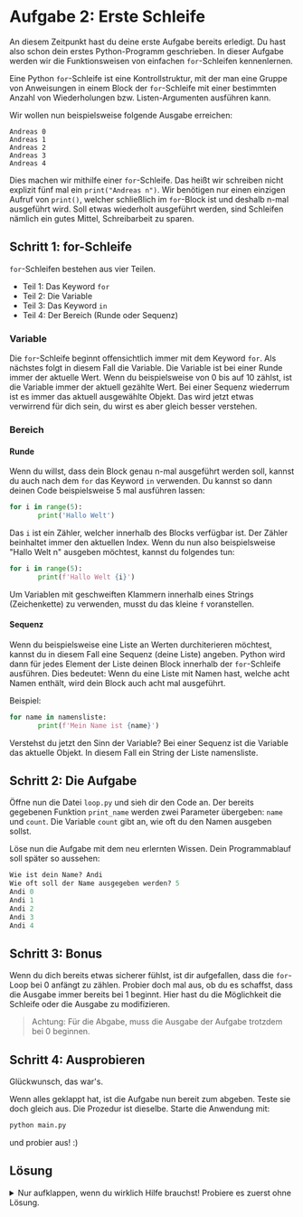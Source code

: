 # Aufgabe 2: Erste Schleife
An diesem Zeitpunkt hast du deine erste Aufgabe bereits erledigt. Du hast also schon dein erstes Python-Programm geschrieben. In dieser Aufgabe werden wir die Funktionsweisen von einfachen `for`-Schleifen kennenlernen.

Eine Python `for`-Schleife ist eine Kontrollstruktur, mit der man eine Gruppe von Anweisungen in einem Block der `for`-Schleife mit einer bestimmten Anzahl von Wiederholungen bzw. Listen-Argumenten ausführen kann.

Wir wollen nun beispielsweise folgende Ausgabe erreichen:
```
Andreas 0
Andreas 1
Andreas 2
Andreas 3
Andreas 4
```

Dies machen wir mithilfe einer `for`-Schleife. Das heißt wir schreiben nicht explizit fünf mal ein `print("Andreas n")`. Wir benötigen nur einen einzigen Aufruf von `print()`, welcher schließlich im `for`-Block ist und deshalb n-mal ausgeführt wird. Soll etwas wiederholt ausgeführt werden, sind Schleifen nämlich ein gutes Mittel, Schreibarbeit zu sparen.

## Schritt 1: for-Schleife
`for`-Schleifen bestehen aus vier Teilen.
- Teil 1: Das Keyword `for`
- Teil 2: Die Variable
- Teil 3: Das Keyword `in`
- Teil 4: Der Bereich (Runde oder Sequenz)

### Variable
Die `for`-Schleife beginnt offensichtlich immer mit dem Keyword `for`. Als nächstes folgt in diesem Fall die Variable. Die Variable ist bei einer Runde immer der aktuelle Wert. Wenn du beispielsweise von 0 bis auf 10 zählst, ist die Variable immer der aktuell gezählte Wert. Bei einer Sequenz wiederrum ist es immer das aktuell ausgewählte Objekt. Das wird jetzt etwas verwirrend für dich sein, du wirst es aber gleich besser verstehen.

### Bereich
#### Runde
Wenn du willst, dass dein Block genau n-mal ausgeführt werden soll, kannst du auch nach dem `for` das Keyword `in` verwenden. Du kannst so dann deinen Code beispielsweise 5 mal ausführen lassen:

```python
for i in range(5):
       print('Hallo Welt')
```

Das `i` ist ein Zähler, welcher innerhalb des Blocks verfügbar ist. Der Zähler beinhaltet immer den aktuellen Index. Wenn du nun also beispielsweise "Hallo Welt n" ausgeben möchtest, kannst du folgendes tun:

```python
for i in range(5):
       print(f'Hallo Welt {i}')
```

Um Variablen mit geschweiften Klammern innerhalb eines Strings (Zeichenkette) zu verwenden, musst du das kleine `f` voranstellen.

#### Sequenz
Wenn du beispielsweise eine Liste an Werten durchiterieren möchtest, kannst du in diesem Fall eine Sequenz (deine Liste) angeben. Python wird dann für jedes Element der Liste deinen Block innerhalb der `for`-Schleife ausführen. Dies bedeutet: Wenn du eine Liste mit Namen hast, welche acht Namen enthält, wird dein Block auch acht mal ausgeführt.

Beispiel:
```python
for name in namensliste:
       print(f'Mein Name ist {name}')
```

Verstehst du jetzt den Sinn der Variable? Bei einer Sequenz ist die Variable das aktuelle Objekt. In diesem Fall ein String der Liste namensliste.

## Schritt 2: Die Aufgabe
Öffne nun die Datei `loop.py` und sieh dir den Code an. Der bereits gegebenen Funktion `print_name` werden zwei Parameter übergeben: `name` und `count`. Die Variable `count` gibt an, wie oft du den Namen ausgeben sollst.

Löse nun die Aufgabe mit dem neu erlernten Wissen. Dein Programmablauf soll später so aussehen:

```python
Wie ist dein Name? Andi
Wie oft soll der Name ausgegeben werden? 5
Andi 0
Andi 1
Andi 2
Andi 3
Andi 4
```

## Schritt 3: Bonus
Wenn du dich bereits etwas sicherer fühlst, ist dir aufgefallen, dass die `for`-Loop bei 0 anfängt zu zählen. Probier doch mal aus, ob du es schaffst, dass die Ausgabe immer bereits bei 1 beginnt. Hier hast du die Möglichkeit die Schleife oder die Ausgabe zu modifizieren.

>Achtung: Für die Abgabe, muss die Ausgabe der Aufgabe trotzdem bei 0 beginnen.

## Schritt 4: Ausprobieren
Glückwunsch, das war's.

Wenn alles geklappt hat, ist die Aufgabe nun bereit zum abgeben. Teste sie doch gleich aus. Die Prozedur ist dieselbe. Starte die Anwendung mit:

```bash
python main.py
```

und probier aus! :)

## Lösung
<details>
  <summary>Nur aufklappen, wenn du wirklich Hilfe brauchst! Probiere es zuerst ohne Lösung.</summary>
  
  ### loop.py
  ```python
    for i in range(count):
        print(f'{name} {count}')
  ```
</details>